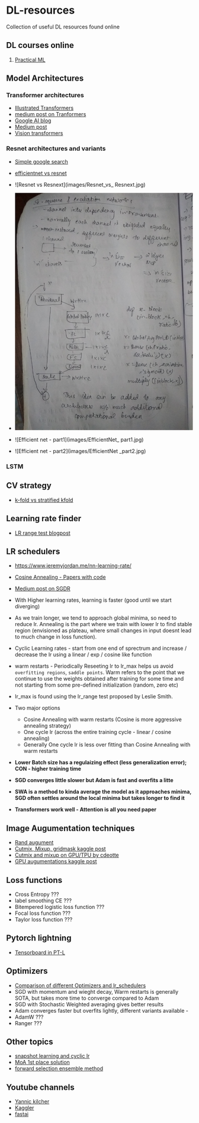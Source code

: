# DL-resources
Collection of useful DL resources found online


## DL courses online 
1. [Practical ML](https://c.d2l.ai/stanford-cs329p/index.html)



## Model Architectures

### Transformer architectures
- [Illustrated Transformers](http://jalammar.github.io/illustrated-transformer/)
- [medium post on Tranformers](https://medium.com/inside-machine-learning/what-is-a-transformer-d07dd1fbec04)
- [Google AI blog](https://ai.googleblog.com/2017/08/transformer-novel-neural-network.html)
- [Medium post](https://towardsdatascience.com/attention-is-all-you-need-discovering-the-transformer-paper-73e5ff5e0634)
- [Vision transformers](https://towardsdatascience.com/are-you-ready-for-vision-transformer-vit-c9e11862c539)

### Resnet architectures and variants
- [Simple google search](https://www.google.com/search?q=resnest+vs+resnet&oq=resnest+vs+resnet&aqs=chrome..69i57.8285j0j1&sourceid=chrome&ie=UTF-8)
- [efficientnet vs resnet](https://www.google.com/search?sxsrf=ALeKk036AhcaMIAokeRmDgNNIimBiwpANA%3A1610412708874&ei=pPL8X-3rNIOO4-EPq4qzyAU&q=efficientnet+vs+resnet&oq=efficie&gs_lcp=CgZwc3ktYWIQAxgBMgsIABCxAxDJAxCRAjIECAAQQzIFCAAQkQIyBwgAELEDEEMyBAgAEEMyBwgAELEDEEMyAggAMgIIADICCAAyAggAOgQIABBHOgQIIxAnOggIABDJAxCRAjoICAAQsQMQgwE6DgguELEDEIMBEMcBEKMCOggILhCxAxCDAToFCAAQsQNQ7pUBWMSfAWDRqgFoAHAEeAGAAaYCiAGkBpIBBTYuMC4xmAEAoAEBqgEHZ3dzLXdpesgBCMABAQ&sclient=psy-ab)

- ![Resnet vs Resnext](images/Resnet_vs_ Resnext.jpg)
- ![Squeeze and excitation](images/squeeze_excitation.jpg)
- ![Efficient net - part1](images/EfficientNet_ part1.jpg)
- ![Efficient net - part2](images/EfficientNet _part2.jpg)

### LSTM



## CV strategy
- [k-fold vs stratified kfold](https://www.google.com/search?q=when+to+use+kfold+and+when+to+use+stratified+k+fold&oq=when+to+use+kfold+and+when+to+use+stratified+k+fold&aqs=chrome..69i57.12117j0j1&sourceid=chrome&ie=UTF-8)

## Learning rate finder
- [LR range test blogpost](https://sgugger.github.io/how-do-you-find-a-good-learning-rate.html)

## LR schedulers
- https://www.jeremyjordan.me/nn-learning-rate/
- [Cosine Annealing - Papers with code](https://paperswithcode.com/method/cosine-annealing)
- [Medium post on SGDR](https://towardsdatascience.com/https-medium-com-reina-wang-tw-stochastic-gradient-descent-with-restarts-5f511975163)

- With Higher learning rates, learning is faster (good until we start diverging)
- As we train longer, we tend to approach global minima, so need to reduce lr. Annealing is the part where we train with lower lr to find stable region (envisioned as plateau, where small changes in input doesnt lead to much change in loss function).
- Cyclic Learning rates - start from one end of sprectrum and increase / decrease the lr using a linear / exp / cosine like function
- warm restarts - Periodically Reseeting lr to lr_max helps us avoid `overfitting regions`, `saddle points`. Warm refers to the point that we continue to use the weights obtained after training for some time and not starting from some pre-defined initialization (random, zero etc)
- lr_max is found using the lr_range test proposed by Leslie Smith. 
- Two major options 
	- Cosine Annealing with warm restarts (Cosine is more aggressive annealing strategy)
	- One cycle lr (across the entire training cycle - linear / cosine annealing)
	- Generally One cycle lr is less over fitting than Cosine Annealing with warm restarts

- **Lower Batch size has a regulaizing effect (less generalization error); CON - higher training time**
- **SGD converges little slower but Adam is fast and overfits a litte**
- **SWA is a method to kinda average the model as it approaches minima, SGD often settles around the local minima but takes longer to find it**
- **Transformers work well - Attention is all you need paper**

## Image Augumentation techniques
- [Rand augument](https://github.com/ildoonet/pytorch-randaugment)
- [Cutmix, Mixup, gridmask kaggle post](https://www.kaggle.com/saife245/cutmix-vs-mixup-vs-gridmask-vs-cutout)
- [Cutmix and mixup on GPU/TPU by cdeotte](https://www.kaggle.com/cdeotte/cutmix-and-mixup-on-gpu-tpu)
- [GPU augumentations kaggle post](https://www.kaggle.com/c/flower-classification-with-tpus/discussion/132935)

## Loss functions
- Cross Entropy ???
- label smoothing CE ???
- Bitempered logistic loss function ???
- Focal loss function ???
- Taylor loss function ???


## Pytorch lightning
- [Tensorboard in PT-L](https://learnopencv.com/tensorboard-with-pytorch-lightning/)

## Optimizers

- [Comparison of different Optimizers and lr_schedulers](https://medium.com/vitalify-asia/whats-up-with-deep-learning-optimizers-since-adam-5c1d862b9db0)
- SGD with momentum and wieght decay, Warm restarts is generally SOTA, but takes more time to converge compared to Adam
- SGD with Stochastic Weighted averaging gives better results 
- Adam converges faster but overfits lightly, different variants available - 
- AdamW ???
- Ranger ???


## Other topics
- [snapshot learning and cyclic lr](https://www.kaggle.com/c/tgs-salt-identification-challenge/discussion/65347)
- [MoA 1st place solution](https://www.kaggle.com/c/lish-moa/discussion/201510#1102840)
- [forward selection ensemble method](https://www.kaggle.com/cdeotte/forward-selection-oof-ensemble-0-942-private)


## Youtube channels
- [Yannic kilcher](https://www.youtube.com/c/YannicKilcher/playlists)
- [Kaggler](https://www.youtube.com/channel/UCI8Y-po83Y4LLnIdAe_cmNA)
- [fastai ](https://www.youtube.com/channel/UCX7Y2qWriXpqocG97SFW2OQ)
